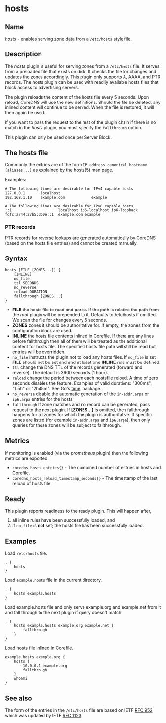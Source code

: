 # hosts

## Name

*hosts* - enables serving zone data from a `/etc/hosts` style file.

## Description

The *hosts* plugin is useful for serving zones from a `/etc/hosts` file. It serves from a preloaded
file that exists on disk. It checks the file for changes and updates the zones accordingly. This
plugin only supports A, AAAA, and PTR records. The hosts plugin can be used with readily
available hosts files that block access to advertising servers.

The plugin reloads the content of the hosts file every 5 seconds. Upon reload, CoreDNS will use the
new definitions. Should the file be deleted, any inlined content will continue to be served. When
the file is restored, it will then again be used.

If you want to pass the request to the rest of the plugin chain if there is no match in the *hosts*
plugin, you must specify the `fallthrough` option.

This plugin can only be used once per Server Block.

## The hosts file

Commonly the entries are of the form `IP_address canonical_hostname [aliases...]` as explained by
the hosts(5) man page.

Examples:

~~~
# The following lines are desirable for IPv4 capable hosts
127.0.0.1       localhost
192.168.1.10    example.com            example

# The following lines are desirable for IPv6 capable hosts
::1                     localhost ip6-localhost ip6-loopback
fdfc:a744:27b5:3b0e::1  example.com example
~~~

### PTR records

PTR records for reverse lookups are generated automatically by CoreDNS (based on the hosts file
entries) and cannot be created manually.

## Syntax

~~~
hosts [FILE [ZONES...]] {
    [INLINE]
    no_file
    ttl SECONDS
    no_reverse
    reload DURATION
    fallthrough [ZONES...]
}
~~~

* **FILE** the hosts file to read and parse. If the path is relative the path from the *root*
  plugin will be prepended to it. Defaults to /etc/hosts if omitted. We scan the file for changes
  every 5 seconds.
* **ZONES** zones it should be authoritative for. If empty, the zones from the configuration block
   are used.
* **INLINE** the hosts file contents inlined in Corefile. If there are any lines before fallthrough
   then all of them will be treated as the additional content for hosts file. The specified hosts
   file path will still be read but entries will be overridden.
* `no_file` instructs the plugin not to load any hosts files. If `no_file` is set **FILE** should not be set and
  and at least one **INLINE** rule must be defined.
* `ttl` change the DNS TTL of the records generated (forward and reverse). The default is 3600 seconds (1 hour).
* `reload` change the period between each hostsfile reload. A time of zero seconds disables the
  feature. Examples of valid durations: "300ms", "1.5h" or "2h45m". See Go's
  [time](https://godoc.org/time). package.
* `no_reverse` disable the automatic generation of the `in-addr.arpa` or `ip6.arpa` entries for the hosts
* `fallthrough` If zone matches and no record can be generated, pass request to the next plugin.
  If **[ZONES...]** is omitted, then fallthrough happens for all zones for which the plugin
  is authoritative. If specific zones are listed (for example `in-addr.arpa` and `ip6.arpa`), then only
  queries for those zones will be subject to fallthrough.

## Metrics

If monitoring is enabled (via the *prometheus* plugin) then the following metrics are exported:

- `coredns_hosts_entries{}` - The combined number of entries in hosts and Corefile.
- `coredns_hosts_reload_timestamp_seconds{}` - The timestamp of the last reload of hosts file.

## Ready

This plugin reports readiness to the ready plugin. This will happen after,

1. all inline rules have been successfully loaded, and
2. if `no_file` is **not** set; the hosts file has been successfully loaded.

## Examples

Load `/etc/hosts` file.

~~~ corefile
. {
    hosts
}
~~~

Load `example.hosts` file in the current directory.

~~~
. {
    hosts example.hosts
}
~~~

Load example.hosts file and only serve example.org and example.net from it and fall through to the
next plugin if query doesn't match.

~~~
. {
    hosts example.hosts example.org example.net {
        fallthrough
    }
}
~~~

Load hosts file inlined in Corefile.

~~~
example.hosts example.org {
    hosts {
        10.0.0.1 example.org
        fallthrough
    }
    whoami
}
~~~

## See also

The form of the entries in the `/etc/hosts` file are based on IETF [RFC 952](https://tools.ietf.org/html/rfc952) which was updated by IETF [RFC 1123](https://tools.ietf.org/html/rfc1123).
